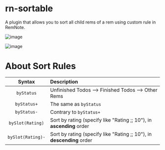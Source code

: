 # rn-sortable

A plugin that allows you to sort all child rems of a rem using custom rule in RemNote.

![image](https://user-images.githubusercontent.com/38722307/195976177-3078488a-c7d1-4b84-96ec-27b71a26d412.png)

![image](https://user-images.githubusercontent.com/38722307/195976875-0f78dd89-b3c7-4581-886c-f52c34735f54.png)


# About Sort Rules

| Syntax | Description |
|:-:|:-|
| `byStatus` | Unfinished Todos --> Finished Todos --> Other Rems |
| `byStatus+` | The same as `byStatus` |
| `byStatus-` | Contrary to `byStatus+` |
| `bySlot(Rating)` |  Sort by rating (specify like "Rating ;; 10"), in **ascending** order |
| `bySlot(Rating)-` | Sort by rating (specify like "Rating ;; 10"), in **descending** order |
